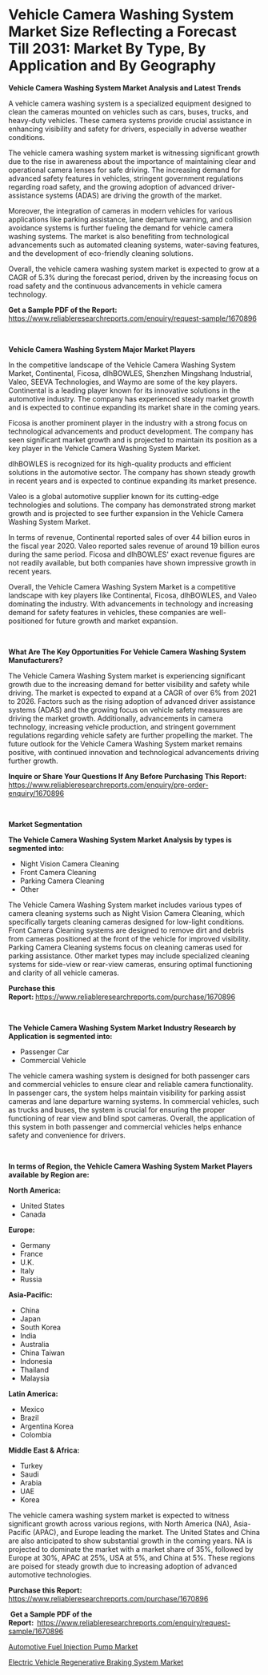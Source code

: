 <p><h1>Vehicle Camera Washing System Market Size Reflecting a Forecast Till 2031: Market By Type, By Application and By Geography</h1></p><p><strong>Vehicle Camera Washing System Market Analysis and Latest Trends</strong></p>
<p><p>A vehicle camera washing system is a specialized equipment designed to clean the cameras mounted on vehicles such as cars, buses, trucks, and heavy-duty vehicles. These camera systems provide crucial assistance in enhancing visibility and safety for drivers, especially in adverse weather conditions.</p><p>The vehicle camera washing system market is witnessing significant growth due to the rise in awareness about the importance of maintaining clear and operational camera lenses for safe driving. The increasing demand for advanced safety features in vehicles, stringent government regulations regarding road safety, and the growing adoption of advanced driver-assistance systems (ADAS) are driving the growth of the market.</p><p>Moreover, the integration of cameras in modern vehicles for various applications like parking assistance, lane departure warning, and collision avoidance systems is further fueling the demand for vehicle camera washing systems. The market is also benefiting from technological advancements such as automated cleaning systems, water-saving features, and the development of eco-friendly cleaning solutions.</p><p>Overall, the vehicle camera washing system market is expected to grow at a CAGR of 5.3% during the forecast period, driven by the increasing focus on road safety and the continuous advancements in vehicle camera technology.</p></p>
<p><strong>Get a Sample PDF of the Report:&nbsp;</strong> <a href="https://www.reliableresearchreports.com/enquiry/request-sample/1670896">https://www.reliableresearchreports.com/enquiry/request-sample/1670896</a></p>
<p>&nbsp;</p>
<p><strong>Vehicle Camera Washing System Major Market Players</strong></p>
<p><p>In the competitive landscape of the Vehicle Camera Washing System Market, Continental, Ficosa, dlhBOWLES, Shenzhen Mingshang Industrial, Valeo, SEEVA Technologies, and Waymo are some of the key players. Continental is a leading player known for its innovative solutions in the automotive industry. The company has experienced steady market growth and is expected to continue expanding its market share in the coming years. </p><p>Ficosa is another prominent player in the industry with a strong focus on technological advancements and product development. The company has seen significant market growth and is projected to maintain its position as a key player in the Vehicle Camera Washing System Market. </p><p>dlhBOWLES is recognized for its high-quality products and efficient solutions in the automotive sector. The company has shown steady growth in recent years and is expected to continue expanding its market presence. </p><p>Valeo is a global automotive supplier known for its cutting-edge technologies and solutions. The company has demonstrated strong market growth and is projected to see further expansion in the Vehicle Camera Washing System Market.</p><p>In terms of revenue, Continental reported sales of over 44 billion euros in the fiscal year 2020. Valeo reported sales revenue of around 19 billion euros during the same period. Ficosa and dlhBOWLES' exact revenue figures are not readily available, but both companies have shown impressive growth in recent years.</p><p>Overall, the Vehicle Camera Washing System Market is a competitive landscape with key players like Continental, Ficosa, dlhBOWLES, and Valeo dominating the industry. With advancements in technology and increasing demand for safety features in vehicles, these companies are well-positioned for future growth and market expansion.</p></p>
<p>&nbsp;</p>
<p><strong>What Are The Key Opportunities For Vehicle Camera Washing System Manufacturers?</strong></p>
<p><p>The Vehicle Camera Washing System market is experiencing significant growth due to the increasing demand for better visibility and safety while driving. The market is expected to expand at a CAGR of over 6% from 2021 to 2026. Factors such as the rising adoption of advanced driver assistance systems (ADAS) and the growing focus on vehicle safety measures are driving the market growth. Additionally, advancements in camera technology, increasing vehicle production, and stringent government regulations regarding vehicle safety are further propelling the market. The future outlook for the Vehicle Camera Washing System market remains positive, with continued innovation and technological advancements driving further growth.</p></p>
<p><strong>Inquire or Share Your Questions If Any Before Purchasing This Report:</strong> <a href="https://www.reliableresearchreports.com/enquiry/pre-order-enquiry/1670896">https://www.reliableresearchreports.com/enquiry/pre-order-enquiry/1670896</a></p>
<p>&nbsp;</p>
<p><strong>Market Segmentation</strong></p>
<p><strong>The Vehicle Camera Washing System Market Analysis by types is segmented into:</strong></p>
<p><ul><li>Night Vision Camera Cleaning</li><li>Front Camera Cleaning</li><li>Parking Camera Cleaning</li><li>Other</li></ul></p>
<p><p>The Vehicle Camera Washing System market includes various types of camera cleaning systems such as Night Vision Camera Cleaning, which specifically targets cleaning cameras designed for low-light conditions. Front Camera Cleaning systems are designed to remove dirt and debris from cameras positioned at the front of the vehicle for improved visibility. Parking Camera Cleaning systems focus on cleaning cameras used for parking assistance. Other market types may include specialized cleaning systems for side-view or rear-view cameras, ensuring optimal functioning and clarity of all vehicle cameras.</p></p>
<p><strong>Purchase this Report:&nbsp;</strong><a href="https://www.reliableresearchreports.com/purchase/1670896">https://www.reliableresearchreports.com/purchase/1670896</a></p>
<p>&nbsp;</p>
<p><strong>The Vehicle Camera Washing System Market Industry Research by Application is segmented into:</strong></p>
<p><ul><li>Passenger Car</li><li>Commercial Vehicle</li></ul></p>
<p><p>The vehicle camera washing system is designed for both passenger cars and commercial vehicles to ensure clear and reliable camera functionality. In passenger cars, the system helps maintain visibility for parking assist cameras and lane departure warning systems. In commercial vehicles, such as trucks and buses, the system is crucial for ensuring the proper functioning of rear view and blind spot cameras. Overall, the application of this system in both passenger and commercial vehicles helps enhance safety and convenience for drivers.</p></p>
<p>&nbsp;</p>
<p><strong>In terms of Region, the Vehicle Camera Washing System Market Players available by Region are:</strong></p>
<p>
    <p> <strong> North America: </strong>
        <ul>
            <li>United States</li>
            <li>Canada</li>
        </ul>
        </p> 
    <p> <strong> Europe: </strong>
        <ul>
            <li>Germany</li>
            <li>France</li>
            <li>U.K.</li>
            <li>Italy</li>
            <li>Russia</li>
        </ul>
        </p> 
    <p> <strong> Asia-Pacific: </strong>
        <ul>
            <li>China</li>
            <li>Japan</li>
            <li>South Korea</li>
            <li>India</li>
            <li>Australia</li>
            <li>China Taiwan</li>
            <li>Indonesia</li>
            <li>Thailand</li>
            <li>Malaysia</li>
        </ul>
        </p> 
    <p> <strong> Latin America: </strong>
        <ul>
            <li>Mexico</li>
            <li>Brazil</li>
            <li>Argentina Korea</li>
            <li>Colombia</li>
        </ul>
        </p> 
    <p> <strong> Middle East & Africa: </strong>
        <ul>
            <li>Turkey</li>
            <li>Saudi</li>
            <li>Arabia</li>
            <li>UAE</li>
            <li>Korea</li>
        </ul>
    </p>
    </p>
<p><p>The vehicle camera washing system market is expected to witness significant growth across various regions, with North America (NA), Asia-Pacific (APAC), and Europe leading the market. The United States and China are also anticipated to show substantial growth in the coming years. NA is projected to dominate the market with a market share of 35%, followed by Europe at 30%, APAC at 25%, USA at 5%, and China at 5%. These regions are poised for steady growth due to increasing adoption of advanced automotive technologies.</p></p>
<p><strong>Purchase this Report: </strong><a href="https://www.reliableresearchreports.com/purchase/1670896">https://www.reliableresearchreports.com/purchase/1670896</a></p>
<p>&nbsp;<strong>Get a Sample PDF of the Report:&nbsp;&nbsp;</strong><a href="https://www.reliableresearchreports.com/enquiry/request-sample/1670896">https://www.reliableresearchreports.com/enquiry/request-sample/1670896</a></p>
<p><strong></strong></p>
<p><p><a href="https://issuu.com/reportprime-2/docs/automotive-fuel-injection-pump-market-size-2030.pp">Automotive Fuel Injection Pump Market</a></p><p><a href="https://issuu.com/reportprime-2/docs/electric-vehicle-regenerative-braking-system-marke">Electric Vehicle Regenerative Braking System Market</a></p></p>
